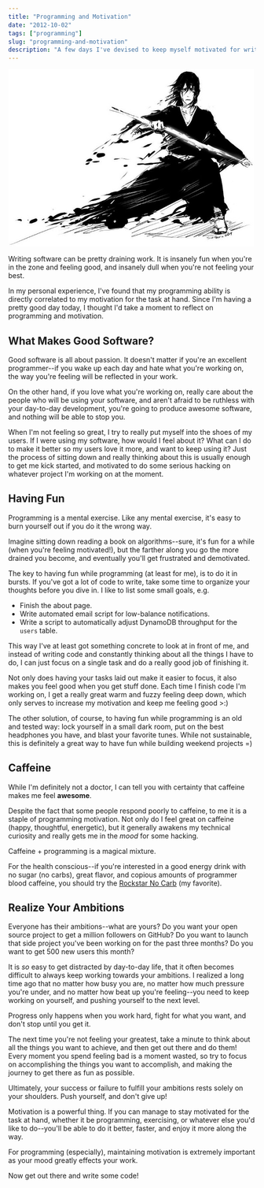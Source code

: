 ```yaml
---
title: "Programming and Motivation"
date: "2012-10-02"
tags: ["programming"]
slug: "programming-and-motivation"
description: "A few days I've devised to keep myself motivated for writing code over the years."
---
```



![Bleach Sketch][]


Writing software can be pretty draining work.  It is insanely fun when you're
in the zone and feeling good, and insanely dull when you're not feeling your
best.

In my personal experience, I've found that my programming ability is directly
correlated to my motivation for the task at hand.  Since I'm having a pretty
good day today, I thought I'd take a moment to reflect on programming and
motivation.


## What Makes Good Software?

Good software is all about passion.  It doesn't matter if you're an excellent
programmer--if you wake up each day and hate what you're working on, the way
you're feeling will be reflected in your work.

On the other hand, if you love what you're working on, really care about the
people who will be using your software, and aren't afraid to be ruthless with
your day-to-day development, you're going to produce awesome software, and
nothing will be able to stop you.

When I'm not feeling so great, I try to really put myself into the shoes of my
users.  If I were using my software, how would I feel about it?  What can I do
to make it better so my users love it more, and want to keep using it?  Just
the process of sitting down and really thinking about this is usually enough to
get me kick started, and motivated to do some serious hacking on whatever
project I'm working on at the moment.


## Having Fun

Programming is a mental exercise.  Like any mental exercise, it's easy to burn
yourself out if you do it the wrong way.

Imagine sitting down reading a book on algorithms--sure, it's fun for a while
(when you're feeling motivated!), but the farther along you go the more drained
you become, and eventually you'll get frustrated and demotivated.

The key to having fun while programming (at least for me), is to do it in
bursts.  If you've got a lot of code to write, take some time to organize your
thoughts before you dive in.  I like to list some small goals, e.g.

-   Finish the about page.
-   Write automated email script for low-balance notifications.
-   Write a script to automatically adjust DynamoDB throughput for the `users`
    table.

This way I've at least got something concrete to look at in front of me, and
instead of writing code and constantly thinking about all the things I have to
do, I can just focus on a single task and do a really good job of finishing it.

Not only does having your tasks laid out make it easier to focus, it also makes
you feel good when you get stuff done.  Each time I finish code I'm working on,
I get a really great warm and fuzzy feeling deep down, which only serves to
increase my motivation and keep me feeling good >:)

The other solution, of course, to having fun while programming is an old and
tested way: lock yourself in a small dark room, put on the best headphones you
have, and blast your favorite tunes.  While not sustainable, this is definitely
a great way to have fun while building weekend projects =)


## Caffeine

While I'm definitely not a doctor, I can tell you with certainty that caffeine
makes me feel **awesome**.

Despite the fact that some people respond poorly to caffeine, to me it is a
staple of programming motivation.  Not only do I feel great on caffeine (happy,
thoughtful, energetic), but it generally awakens my technical curiosity and
really gets me in the *mood* for some hacking.

Caffeine + programming is a magical mixture.

For the health conscious--if you're interested in a good energy drink with no
sugar (no carbs), great flavor, and copious amounts of programmer blood
caffeine, you should try the [Rockstar No Carb][] (my favorite).


## Realize Your Ambitions

Everyone has their ambitions--what are yours?  Do you want your open source
project to get a million followers on GitHub?  Do you want to launch that side
project you've been working on for the past three months?  Do you want to get
500 new users this month?

It is *so* easy to get distracted by day-to-day life, that it often becomes
difficult to always keep working towards your ambitions.  I realized a long
time ago that no matter how busy you are, no matter how much pressure you're
under, and no matter how beat up you're feeling--you need to keep working on
yourself, and pushing yourself to the next level.

Progress only happens when you work hard, fight for what you want, and don't
stop until you get it.

The next time you're not feeling your greatest, take a minute to think about
all the things you want to achieve, and then get out there and do them!  Every
moment you spend feeling bad is a moment wasted, so try to focus on
accomplishing the things you want to accomplish, and making the journey to get
there as fun as possible.

Ultimately, your success or failure to fulfill your ambitions rests solely on
your shoulders.  Push yourself, and don't give up!

Motivation is a powerful thing.  If you can manage to stay motivated for the
task at hand, whether it be programming, exercising, or whatever else you'd
like to do--you'll be able to do it better, faster, and enjoy it more along the
way.

For programming (especially), maintaining motivation is extremely important as
your mood greatly effects your work.

Now get out there and write some code!


  [Bleach Sketch]: /static/images/2012/bleach-sketch.png "Bleach Sketch"
  [Rockstar No Carb]: http://www.amazon.com/gp/product/B000NGNEKY/ref=as_li_ss_tl?ie=UTF8&camp=1789&creative=390957&creativeASIN=B000NGNEKY&linkCode=as2&tag=rdegges-20 "Rockstar No Carb"
